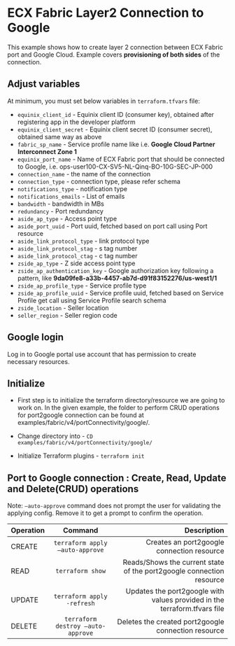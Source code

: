 # ECX Fabric Layer2 Connection to Google

This example shows how to create layer 2 connection between ECX Fabric port and Google Cloud.
Example covers **provisioning of both sides** of the connection.

## Adjust variables

At minimum, you must set below variables in `terraform.tfvars` file:

- `equinix_client_id` - Equinix client ID (consumer key), obtained after registering app in the developer platform
- `equinix_client_secret` - Equinix client secret ID (consumer secret), obtained same way as above
- `fabric_sp_name` - Service profile name like i.e. **Google Cloud Partner Interconnect Zone 1**
- `equinix_port_name` -  Name of ECX Fabric port that should be connected to Google, i.e. ops-user100-CX-SV5-NL-Qinq-BO-10G-SEC-JP-000
- `connection_name` - the name of the connection
- `connection_type` - connection type, please refer schema
- `notifications_type` - notification type
- `notifications_emails` - List of emails
- `bandwidth` - bandwidth in MBs
- `redundancy` - Port redundancy
- `aside_ap_type` - Access point type
- `aside_port_uuid` - Port uuid, fetched based on port call using Port resource
- `aside_link_protocol_type` - link protocol type
- `aside_link_protocol_stag` - s tag number
- `aside_link_protocol_ctag` - c tag number
- `zside_ap_type` - Z side access point type
- `zside_ap_authentication_key` - Google authorization key following a pattern, like **9da09fe8-a33b-4457-ab7d-d91f83152276/us-west1/1**
- `zside_ap_profile_type` - Service profile type
- `zside_ap_profile_uuid` - Service profile uuid, fetched based on Service Profile get call using Service Profile search schema
- `zside_location` - Seller location
- `seller_region` - Seller region code

## Google login

Log in to Google portal use account that has permission to create necessary resources.

## Initialize
- First step is to initialize the terraform directory/resource we are going to work on.
  In the given example, the folder to perform CRUD operations for port2google connection can be found at examples/fabric/v4/portConnectivity/google/.

- Change directory into - `CD examples/fabric/v4/portConnectivity/google/`
- Initialize Terraform plugins - `terraform init`

## Port to Google connection  : Create, Read, Update and Delete(CRUD) operations
Note: `–auto-approve` command does not prompt the user for validating the applying config. Remove it to get a prompt to confirm the operation.

| Operation |              Command              |                                                               Description |
|:----------|:---------------------------------:|--------------------------------------------------------------------------:|
| CREATE    |  `terraform apply –auto-approve`  |                                Creates an port2google connection resource |
| READ      |         `terraform show`          |      Reads/Shows the current state of the port2google connection resource |
| UPDATE    |    `terraform apply -refresh`     | Updates the port2google with values provided in the terraform.tfvars file |
| DELETE    | `terraform destroy –auto-approve` |                       Deletes the created port2google connection resource |
